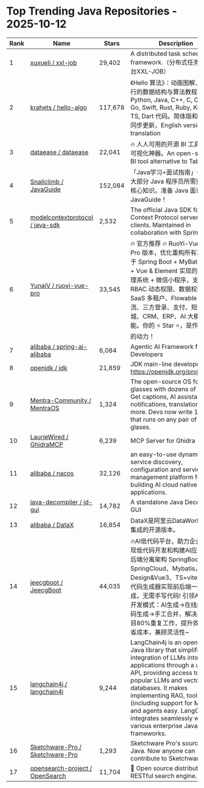 # Top Trending Java Repositories - 2025-10-12

| Rank | Name | Stars | Description |
|------|------|-------|-------------|
| 1 | [xuxueli / xxl-job](https://github.com/xuxueli/xxl-job) | 29,402 | A distributed task scheduling framework.（分布式任务调度平台XXL-JOB） |
| 2 | [krahets / hello-algo](https://github.com/krahets/hello-algo) | 117,678 | 《Hello 算法》：动画图解、一键运行的数据结构与算法教程。支持 Python, Java, C++, C, C#, JS, Go, Swift, Rust, Ruby, Kotlin, TS, Dart 代码。简体版和繁体版同步更新，English version in translation |
| 3 | [dataease / dataease](https://github.com/dataease/dataease) | 22,041 | 🔥 人人可用的开源 BI 工具，数据可视化神器。An open-source BI tool alternative to Tableau. |
| 4 | [Snailclimb / JavaGuide](https://github.com/Snailclimb/JavaGuide) | 152,084 | 「Java学习+面试指南」一份涵盖大部分 Java 程序员所需要掌握的核心知识。准备 Java 面试，首选 JavaGuide！ |
| 5 | [modelcontextprotocol / java-sdk](https://github.com/modelcontextprotocol/java-sdk) | 2,532 | The official Java SDK for Model Context Protocol servers and clients. Maintained in collaboration with Spring AI |
| 6 | [YunaiV / ruoyi-vue-pro](https://github.com/YunaiV/ruoyi-vue-pro) | 33,545 | 🔥 官方推荐 🔥 RuoYi-Vue 全新 Pro 版本，优化重构所有功能。基于 Spring Boot + MyBatis Plus + Vue & Element 实现的后台管理系统 + 微信小程序，支持 RBAC 动态权限、数据权限、SaaS 多租户、Flowable 工作流、三方登录、支付、短信、商城、CRM、ERP、AI 大模型等功能。你的 ⭐️ Star ⭐️，是作者生发的动力！ |
| 7 | [alibaba / spring-ai-alibaba](https://github.com/alibaba/spring-ai-alibaba) | 6,084 | Agentic AI Framework for Java Developers |
| 8 | [openjdk / jdk](https://github.com/openjdk/jdk) | 21,859 | JDK main-line development https://openjdk.org/projects/jdk |
| 9 | [Mentra-Community / MentraOS](https://github.com/Mentra-Community/MentraOS) | 1,324 | The open-source OS for smart glasses with dozens of apps. Get captions, AI assistant, notifications, translation, and more. Devs now write 1 app that runs on any pair of smart glases. |
| 10 | [LaurieWired / GhidraMCP](https://github.com/LaurieWired/GhidraMCP) | 6,239 | MCP Server for Ghidra |
| 11 | [alibaba / nacos](https://github.com/alibaba/nacos) | 32,126 | an easy-to-use dynamic service discovery, configuration and service management platform for building AI cloud native applications. |
| 12 | [java-decompiler / jd-gui](https://github.com/java-decompiler/jd-gui) | 14,782 | A standalone Java Decompiler GUI |
| 13 | [alibaba / DataX](https://github.com/alibaba/DataX) | 16,854 | DataX是阿里云DataWorks数据集成的开源版本。 |
| 14 | [jeecgboot / JeecgBoot](https://github.com/jeecgboot/JeecgBoot) | 44,035 | 🔥AI低代码平台，助力企业快速实现低代码开发和构建AI应用！前后端分离架构 SpringBoot3，SpringCloud、Mybatis，Ant Design&Vue3、TS+vite！强大代码生成器实现前后端一键生成，无需手写代码! 引领AI低代码开发模式：AI生成→在线编码→代码生成→手工合并，解决Java项目80%重复工作，提升效率，节省成本，兼顾灵活性~ |
| 15 | [langchain4j / langchain4j](https://github.com/langchain4j/langchain4j) | 9,244 | LangChain4j is an open-source Java library that simplifies the integration of LLMs into Java applications through a unified API, providing access to popular LLMs and vector databases. It makes implementing RAG, tool calling (including support for MCP), and agents easy. LangChain4j integrates seamlessly with various enterprise Java frameworks. |
| 16 | [Sketchware-Pro / Sketchware-Pro](https://github.com/Sketchware-Pro/Sketchware-Pro) | 1,293 | Sketchware Pro's sources in Java. Now anyone can contribute to Sketchware Pro. |
| 17 | [opensearch-project / OpenSearch](https://github.com/opensearch-project/OpenSearch) | 11,704 | 🔎 Open source distributed and RESTful search engine. |
